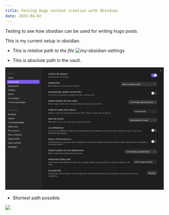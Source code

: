 ```yaml
---
title: Testing Hugo content creation with Obsidian
date: 2023-04-02
---
```

Testing to see how obsidian can be used for writing hugo posts.

This is my current setup in obsidian.

- This is *relative path to the file*
![my-obsidian-settings](/images/uploads/Pasted%20image%2020230714224133.png)

- This is absolute path in the vault.

![](/static/images/uploads/Pasted%20image%2020230714224323.png)

- Shortest path possible.

![](/images/uploads/Pasted%20image%2020230714225608.png)